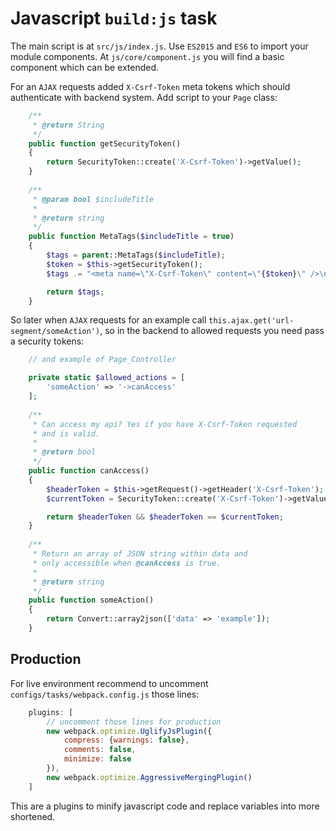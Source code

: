 # Javascript `build:js` task

The main script is at `src/js/index.js`. Use `ES2015` and `ES6` to import your module components. At `js/core/component.js` you will find a basic component which can be extended. 

For an `AJAX` requests added `X-Csrf-Token` meta tokens which should authenticate with backend system. Add script to your `Page` class:

```php
    /**
     * @return String
     */
    public function getSecurityToken()
    {
        return SecurityToken::create('X-Csrf-Token')->getValue();
    }
    
    /**
     * @param bool $includeTitle
     *
     * @return string
     */
    public function MetaTags($includeTitle = true)
    {
        $tags = parent::MetaTags($includeTitle);
        $token = $this->getSecurityToken();
        $tags .= "<meta name=\"X-Csrf-Token\" content=\"{$token}\" />\n";

        return $tags;
    }
```

So later when `AJAX` requests for an example call `this.ajax.get('url-segment/someAction')`, so in the backend to allowed requests you need pass a security tokens:

```php
    // and example of Page_Controller

    private static $allowed_actions = [
        'someAction' => '->canAccess'
    ];
    
    /**
     * Can access my api? Yes if you have X-Csrf-Token requested
     * and is valid.
     *
     * @return bool
     */
    public function canAccess()
    {
        $headerToken = $this->getRequest()->getHeader('X-Csrf-Token');
        $currentToken = SecurityToken::create('X-Csrf-Token')->getValue();

        return $headerToken && $headerToken == $currentToken;
    }
    
    /**
     * Return an array of JSON string within data and
     * only accessible when @canAccess is true.
     *
     * @return string
     */
    public function someAction()
    {
        return Convert::array2json(['data' => 'example']);
    }
```

## Production

For live environment recommend to uncomment `configs/tasks/webpack.config.js` those lines:

```js
    plugins: [
        // uncomment those lines for production
        new webpack.optimize.UglifyJsPlugin({
            compress: {warnings: false},
            comments: false,
            minimize: false
        }),
        new webpack.optimize.AggressiveMergingPlugin()
    ]
```

This are a plugins to minify javascript code and replace variables into more shortened.